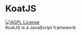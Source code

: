 # KoatJS
[![AGPL License](https://img.shields.io/badge/license-AGPL-blue.svg)](http://www.gnu.org/licenses/agpl-3.0)  
KoatJS is a JavaScript framework
